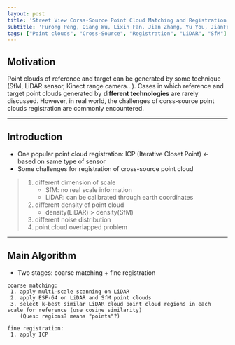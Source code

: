```yaml
---
layout: post
title: 'Street View Corss-Source Point Cloud Matching and Registration'
subtitle: 'Furong Peng, Qiang Wu, Lixin Fan, Jian Zhang, Yu You, JianFeng Lu, Jing-Yu Yang'
tags: ["Point clouds", "Cross-Source", "Registration", "LiDAR", "SfM"]
---
```


## Motivation <br>
Point clouds of reference and target can be generated by some technique (SfM, LiDAR sensor, Kinect range camera...). Cases in which reference and target point clouds generated by **different technologies** are rarely discussed. However, in real world, the challenges of corss-source point clouds registration are commonly encountered. 

---

## Introduction
* One popular point cloud registration: ICP (Iterative Closet Point) <- based on same type of sensor
* Some challenges for registration of cross-source point cloud 
> 1. different dimension of scale
>     - SfM: no real scale information
>     - LiDAR: can be calibrated through earth coordinates
> 2. different density of point cloud
>     - density(LiDAR) > density(SfM)
> 3. different noise distribution
> 4. point cloud overlapped problem
---

## Main Algorithm
* Two stages: coarse matching + fine registration
```
coarse matching:
 1. apply multi-scale scanning on LiDAR 
 2. apply ESF-64 on LiDAR and SfM point clouds
 3. select k-best similar LiDAR cloud point cloud regions in each scale for reference (use cosine similarity)
    (Ques: regions? means "points"?)

fine registration:
 1. apply ICP
